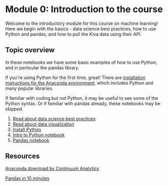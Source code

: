 Module 0: Introduction to the course
======

Welcome to the introductory module for this course on machine learning! Here we begin with the basics - data science best practices, how to use Python and pandas, and how to pull the Kiva data using their API. 

Topic overview
----

In these notebooks we have some basic examples of how to use Python, and in particular the pandas library. 

If you're using Python for the first time, great! There are [installation instructions for the Anaconda environment](python_installation_instructions.md), which includes Python and many popular libraries.

If familiar with coding but not Python, it may be useful to see some of the Python syntax. Or if familiar with pandas already, these notebooks may be skipped. 

1. [Read about data science best practices](best_practices_data_science.pdf)
1. [Read about data visualization](intro_to_visualization.pptx)
1. [Install Python](python_installation_instructions.md)
1. [Intro to Python notebook](intro_to_python.ipynb)
1. [Pandas notebook](intro_to_pandas.ipynb)

Resources
----

[Anaconda download by Continuum Analytics](https://www.continuum.io/downloads)

[Pandas in 10 minutes](http://pandas.pydata.org/pandas-docs/stable/10min.html)

